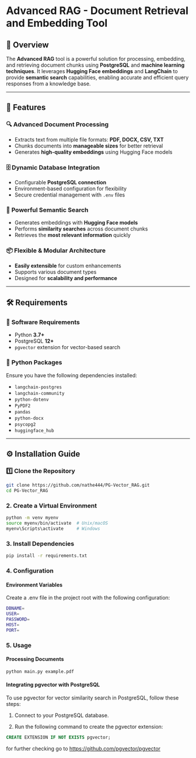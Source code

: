 # Advanced RAG - Document Retrieval and Embedding Tool

## 🚀 Overview

The **Advanced RAG** tool is a powerful solution for processing, embedding, and retrieving document chunks using **PostgreSQL** and **machine learning techniques**. It leverages **Hugging Face embeddings** and **LangChain** to provide **semantic search** capabilities, enabling accurate and efficient query responses from a knowledge base.

---

## 🌟 Features

### 🔍 **Advanced Document Processing**
- Extracts text from multiple file formats: **PDF, DOCX, CSV, TXT**
- Chunks documents into **manageable sizes** for better retrieval
- Generates **high-quality embeddings** using Hugging Face models

### 🗄️ **Dynamic Database Integration**
- Configurable **PostgreSQL connection**
- Environment-based configuration for flexibility
- Secure credential management with `.env` files

### 🧠 **Powerful Semantic Search**
- Generates embeddings with **Hugging Face models**
- Performs **similarity searches** across document chunks
- Retrieves the **most relevant information** quickly

### 📦 **Flexible & Modular Architecture**
- **Easily extensible** for custom enhancements
- Supports various document types
- Designed for **scalability and performance**

---

## 🛠️ Requirements

### 🔹 **Software Requirements**
- Python **3.7+**
- PostgreSQL **12+**
- `pgvector` extension for vector-based search

### 🔹 **Python Packages**
Ensure you have the following dependencies installed:
- `langchain-postgres`
- `langchain-community`
- `python-dotenv`
- `PyPDF2`
- `pandas`
- `python-docx`
- `psycopg2`
- `huggingface_hub`

---

## ⚙️ Installation Guide

### 1️⃣ **Clone the Repository**
```bash
git clone https://github.com/nathe444/PG-Vector_RAG.git
cd PG-Vector_RAG
```

### 2. Create a Virtual Environment
```bash
python -m venv myenv
source myenv/bin/activate  # Unix/macOS
myenv\Scripts\activate     # Windows
```

### 3. Install Dependencies
```bash
pip install -r requirements.txt
```

### 4. Configuration

#### Environment Variables

Create a .env file in the project root with the following configuration:
```bash
DBNAME=
USER=
PASSWORD=
HOST=
PORT=
```
### 5. Usage

#### Processing Documents
```bash
python main.py example.pdf

```


#### Integrating pgvector with PostgreSQL
To use pgvector for vector similarity search in PostgreSQL, follow these steps:

1. Connect to your PostgreSQL database.

2. Run the following command to create the pgvector extension:
```sql
CREATE EXTENSION IF NOT EXISTS pgvector;
```

for further checking go to https://github.com/pgvector/pgvector